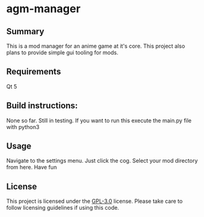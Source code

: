 # agm-manager

## Summary
This is a mod manager for an anime game at it's core. This project also plans to provide simple gui tooling for mods.

## Requirements
Qt 5

## Build instructions:
None so far. Still in testing.
If you want to run this execute the main.py file with python3

## Usage
Navigate to the settings menu. Just click the cog. Select your mod directory from here.
Have fun

## License

This project is licensed under the [GPL-3.0](https://github.com/squeezylt/agm-qt/blob/main/LICENSE.md) license. Please take care to follow licensing guidelines if using this code.

